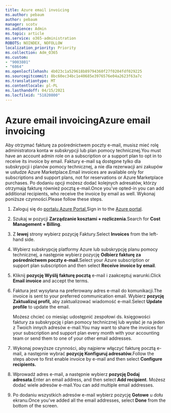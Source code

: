 ```yaml
---
title: Azure email invoicing
ms.author: pebaum
author: pebaum
manager: scotv
ms.audience: Admin
ms.topic: article
ms.service: o365-administration
ROBOTS: NOINDEX, NOFOLLOW
localization_priority: Priority
ms.collection: Adm_O365
ms.custom:
- "9003801"
- "6864"
ms.openlocfilehash: 4b023c1a529618b89794360f27f0204fdf029225
ms.sourcegitcommit: 8bc60ec34bc1e40685e3976576e04a2623f63a7c
ms.translationtype: MT
ms.contentlocale: pl-PL
ms.lasthandoff: 04/15/2021
ms.locfileid: "51820800"
---
```

# <a name="azure-email-invoicing"></a><span data-ttu-id="ecd86-102">Azure email invoicing</span><span class="sxs-lookup"><span data-stu-id="ecd86-102">Azure email invoicing</span></span>

<span data-ttu-id="ecd86-103">Aby otrzymać fakturę za pośrednictwem poczty e-mail, musisz mieć rolę administratora konta w subskrypcji lub plan pomocy technicznej.</span><span class="sxs-lookup"><span data-stu-id="ecd86-103">You must have an account admin role on a subscription or a support plan to opt in to receive its invoice by email.</span></span> <span data-ttu-id="ecd86-104">Faktury e-mail są dostępne tylko dla subskrypcji i planów pomocy technicznej, a nie dla rezerwacji ani zakupów w usłudze Azure Marketplace.</span><span class="sxs-lookup"><span data-stu-id="ecd86-104">Email invoices are available only for subscriptions and support plans, not for reservations or Azure Marketplace purchases.</span></span> <span data-ttu-id="ecd86-105">Po dodaniu opcji możesz dodać kolejnych adresatów, którzy otrzymają fakturę również pocztą e-mail.</span><span class="sxs-lookup"><span data-stu-id="ecd86-105">Once you've opted-in you can add additional recipients, who receive the invoice by email as well.</span></span> <span data-ttu-id="ecd86-106">Wykonaj poniższe czynności.</span><span class="sxs-lookup"><span data-stu-id="ecd86-106">Please follow these steps.</span></span>

1. <span data-ttu-id="ecd86-107">Zaloguj się do [portalu Azure Portal.](https://portal.azure.com/)</span><span class="sxs-lookup"><span data-stu-id="ecd86-107">Sign in to the [Azure portal](https://portal.azure.com/).</span></span>
2. <span data-ttu-id="ecd86-108">Szukaj w pozycji **Zarządzanie kosztami + rozliczenia**.</span><span class="sxs-lookup"><span data-stu-id="ecd86-108">Search for **Cost Management + Billing**.</span></span>
3. <span data-ttu-id="ecd86-109">Z **lewej** strony wybierz pozycję Faktury.</span><span class="sxs-lookup"><span data-stu-id="ecd86-109">Select **Invoices** from the left-hand side.</span></span>
4. <span data-ttu-id="ecd86-110">Wybierz subskrypcję platformy Azure lub subskrypcję planu pomocy technicznej, a następnie wybierz pozycję **Odbierz fakturę za pośrednictwem poczty e-mail.**</span><span class="sxs-lookup"><span data-stu-id="ecd86-110">Select your Azure subscription or support plan subscription and then select **Receive invoice by email**.</span></span>
5. <span data-ttu-id="ecd86-111">Kliknij **pozycję Wyślij fakturę pocztą** e-mail i zaakceptuj warunki.</span><span class="sxs-lookup"><span data-stu-id="ecd86-111">Click **Email invoice** and accept the terms.</span></span>
6. <span data-ttu-id="ecd86-112">Faktura jest wysyłana na preferowany adres e-mail do komunikacji.</span><span class="sxs-lookup"><span data-stu-id="ecd86-112">The invoice is sent to your preferred communication email.</span></span> <span data-ttu-id="ecd86-113">Wybierz **pozycję Zaktualizuj profil,** aby zaktualizować wiadomość e-mail.</span><span class="sxs-lookup"><span data-stu-id="ecd86-113">Select **Update profile** to update the email.</span></span>  

    <span data-ttu-id="ecd86-114">Możesz chcieć co miesiąc udostępnić zespołowi ds. księgowości faktury za subskrypcję i plan pomocy technicznej lub wysłać je na jeden z Twoich innych adresów e-mail.</span><span class="sxs-lookup"><span data-stu-id="ecd86-114">You may want to share the invoices for your subscription and support plan every month with your accounting team or send them to one of your other email addresses.</span></span>  

7. <span data-ttu-id="ecd86-115">Wykonaj powyższe czynności, aby najpierw włączyć fakturę pocztą e-mail, a następnie wybrać  **pozycję Konfiguruj adresatów.**</span><span class="sxs-lookup"><span data-stu-id="ecd86-115">Follow the steps above to first enable invoice by e-mail and then select  **Configure recipients.**</span></span>
8. <span data-ttu-id="ecd86-116">Wprowadź adres e-mail, a następnie wybierz **pozycję Dodaj adresata**.</span><span class="sxs-lookup"><span data-stu-id="ecd86-116">Enter an email address, and then select **Add recipient**.</span></span> <span data-ttu-id="ecd86-117">Możesz dodać wiele adresów e-mail.</span><span class="sxs-lookup"><span data-stu-id="ecd86-117">You can add multiple email addresses.</span></span>
9. <span data-ttu-id="ecd86-118">Po dodaniu wszystkich adresów e-mail wybierz pozycję **Gotowe** u dołu ekranu.</span><span class="sxs-lookup"><span data-stu-id="ecd86-118">Once you've added all the email addresses, select **Done** from the bottom of the screen.</span></span>

